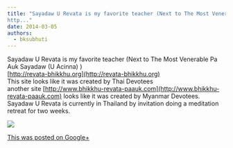 ```yaml
---
title: "Sayadaw U Revata is my favorite teacher (Next to The Most Venerable Pa Auk Sayadaw (U Acinna) )
http..."
date: 2014-03-05
authors: 
  - bksubhuti
---
```


Sayadaw U Revata is my favorite teacher (Next to The Most Venerable Pa Auk Sayadaw (U Acinna) )  
[http://revata-bhikkhu.org](http://revata-bhikkhu.org)  
This site looks like it was created by Thai Devotees  
another site [http://www.bhikkhu-revata-paauk.com](http://www.bhikkhu-revata-paauk.com) looks like it was created by Myanmar Devotees.  
Sayadaw U Revata is currently in Thailand by invitation doing a meditation retreat for two weeks.﻿

![](https://lh4.googleusercontent.com/-zEAXnluQa5Y/UxZuhFaZYXI/AAAAAAAAIaQ/YMafzp4OUDo/w506-h750/14%2B-%2B1)

[This was posted on Google+](https://plus.google.com/+BhikkhuSubhuti/posts/QbAnk3NqSvK)